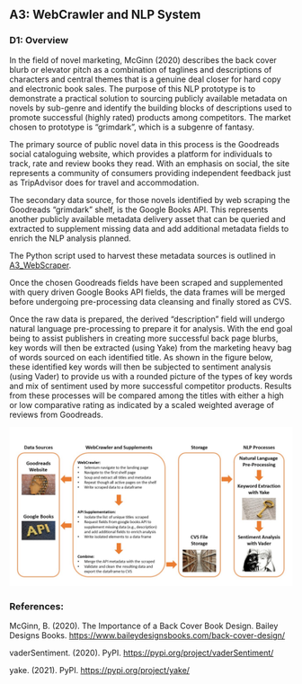 ## A3: WebCrawler and NLP System 
### D1: Overview

In the field of novel marketing, McGinn (2020) describes the back cover blurb or elevator pitch as a combination of taglines and descriptions of characters and central themes that is a genuine deal closer for hard copy and electronic book sales. The purpose of this NLP prototype is to demonstrate a practical solution to sourcing publicly available metadata on novels by sub-genre and identify the building blocks of descriptions used to promote successful (highly rated) products among competitors. The market chosen to prototype is “grimdark”, which is a subgenre of fantasy.

The primary source of public novel data in this process is the Goodreads social cataloguing website, which provides a platform for individuals to track, rate and review books they read. With an emphasis on social, the site represents a community of consumers providing independent feedback just as TripAdvisor does for travel and accommodation.

The secondary data source, for those novels identified by web scraping the Goodreads “grimdark” shelf, is the Google Books API. This represents another publicly available metadata delivery asset that can be queried and extracted to supplement missing data and add additional metadata fields to enrich the NLP analysis planned.

The Python script used to harvest these metadata sources is outlined in [A3_WebScraper](https://github.com/cdshing/WebCrawlerNLP/blob/main/A3_WebScraper.py).

Once the chosen Goodreads fields have been scraped and supplemented with query driven Google Books API fields, the data frames will be merged before undergoing pre-processing data cleansing and finally stored as CVS.

Once the raw data is prepared, the derived “description” field will undergo natural language pre-processing to prepare it for analysis. With the end goal being to assist publishers in creating more successful back page blurbs, key words will then be extracted (using Yake) from the marketing heavy bag of words sourced on each identified title. As shown in the figure below, these identified key words will then be subjected to sentiment analysis (using Vader) to provide us with a rounded picture of the types of key words and mix of sentiment used by more successful competitor products. Results from these processes will be compared among the titles with either a high or low comparative rating as indicated by a scaled weighted average of reviews from Goodreads.

![Imgur Image](https://github.com/cdshing/WebCrawlerNLP/blob/main/T1_Architecture.jpg)

### References:

McGinn, B. (2020). The Importance of a Back Cover Book Design. Bailey Designs Books. https://www.baileydesignsbooks.com/back-cover-design/

vaderSentiment. (2020). PyPI. https://pypi.org/project/vaderSentiment/

yake. (2021). PyPI. https://pypi.org/project/yake/
